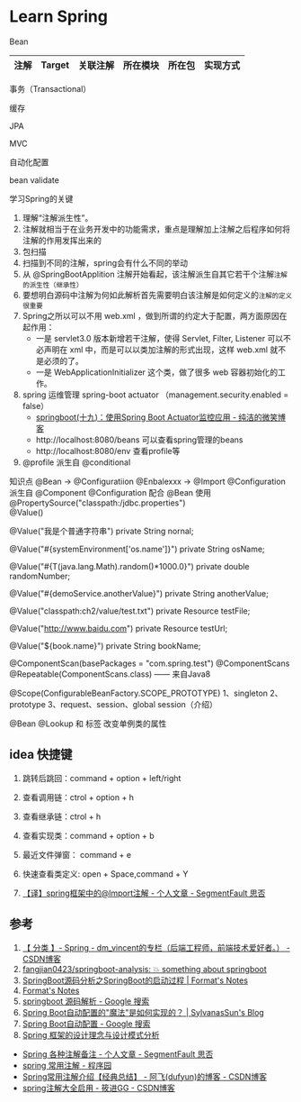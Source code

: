 # Learn Spring

Bean

| 注解 | Target | 关联注解 | 所在模块 | 所在包 | 实现方式 |
| --- | --- | --- | --- | --- | --- |


事务（Transactional） 

缓存

JPA

MVC

自动化配置

bean validate


学习Spring的关键
1. 理解“注解派生性”。
2. 注解就相当于在业务开发中的功能需求，重点是理解加上注解之后程序如何将注解的作用发挥出来的
3. 包扫描
4. 扫描到不同的注解，spring会有什么不同的举动
5. 从 @SpringBootApplition 注解开始看起，该注解派生自其它若干个注解`注解的派生性（继承性）`
6. 要想明白源码中注解为何如此解析首先需要明白该注解是如何定义的`注解的定义很重要`
7. Spring之所以可以不用 web.xml ，做到所谓的约定大于配置，两方面原因在起作用：
    - 一是 servlet3.0 版本新增若干注解，使得 Servlet, Filter, Listener 可以不必声明在 xml 中，而是可以以类加注解的形式出现，这样 web.xml 就不是必须的了。
    - 一是 WebApplicationInitializer 这个类，做了很多 web 容器初始化的工作。
8. spring 运维管理 spring-boot actuator （management.security.enabled = false）
    - [springboot(十九)：使用Spring Boot Actuator监控应用 - 纯洁的微笑博客](http://www.ityouknow.com/springboot/2018/02/06/spring-boot-actuator.html)
    - http://localhost:8080/beans 可以查看spring管理的beans
    - http://localhost:8080/env 查看profile等
9. @profile 派生自 @conditional

知识点
@Bean -> @Configuratiion
@Enbalexxx -> @Import
@Configuration 派生自 @Component
@Configuration 配合 @Bean 使用
@PropertySource("classpath:/jdbc.properties")  
@Value()

@Value("我是个普通字符串")
private String nornal;

@Value("#{systemEnvironment['os.name']}")
private String osName;

@Value("#{T(java.lang.Math).random()*1000.0}")
private double randomNumber;

@Value("#{demoService.anotherValue}")
private String anotherValue;

@Value("classpath:ch2/value/test.txt")
private Resource testFile;

@Value("http://www.baidu.com")
private Resource testUrl;

@Value("${book.name}")
private String bookName;

@ComponentScan(basePackages = "com.spring.test")
@ComponentScans
@Repeatable(ComponentScans.class) —— 来自Java8

@Scope(ConfigurableBeanFactory.SCOPE_PROTOTYPE)
1、singleton
2、prototype
3、request、session、global session（介绍）

@Bean
@Lookup 和 <lookup-method/>标签 改变单例类的属性

## idea 快捷键
1. 跳转后跳回：command + option + left/right
2. 查看调用链：ctrol + option + h
3. 查看继承链：ctrol + h
4. 查看实现类：command + option + b  
5. 最近文件弹窗： command + e
6. 快速查看类定义: open + Space,command + Y


1. [【译】spring框架中的@Import注解 - 个人文章 - SegmentFault 思否](https://segmentfault.com/a/1190000011068471)

## 参考
1. [【 分类 】- Spring - dm_vincent的专栏（后端工程师，前端技术爱好者。） - CSDN博客](https://blog.csdn.net/dm_vincent/article/category/5632803)
2. [fangjian0423/springboot-analysis: 💥 something about springboot](https://github.com/fangjian0423/springboot-analysis)
3. [SpringBoot源码分析之SpringBoot的启动过程 | Format's Notes](https://fangjian0423.github.io/2017/04/30/springboot-startup-analysis/)
4. [Format's Notes](http://fangjian0423.github.io/)
5. [springboot 源码解析 - Google 搜索](https://www.google.com.hk/search?q=springboot+%E6%BA%90%E7%A0%81%E8%A7%A3%E6%9E%90&oq=springboot+%E6%BA%90%E7%A0%81%E8%A7%A3%E6%9E%90+&aqs=chrome..69i57j0.5858j0j7&sourceid=chrome&ie=UTF-8)
6. [Spring Boot自动配置的"魔法"是如何实现的？ | SylvanasSun's Blog](https://sylvanassun.github.io/2018/01/08/2018-01-08-spring_boot_auto_configure/)
7. [Spring Boot自动配置 - Google 搜索](https://www.google.com.hk/search?newwindow=1&safe=strict&ei=-28AXKDAOMiZ8gWJ6ZzIDg&q=Spring+Boot%E8%87%AA%E5%8A%A8%E9%85%8D%E7%BD%AE&oq=Spring+Boot%E8%87%AA%E5%8A%A8%E9%85%8D%E7%BD%AE&gs_l=psy-ab.3..0i7i30.90599.92582..92980...0.0..0.155.621.1j4......0....1..gws-wiz.......33i160.Nq1t7DBvyTw)
8. [Spring 框架的设计理念与设计模式分析](https://www.ibm.com/developerworks/cn/java/j-lo-spring-principle/index.html)
- [Spring 各种注解备注 - 个人文章 - SegmentFault 思否](https://segmentfault.com/a/1190000013094650)
- [spring 常用注解 - 程序园](http://www.voidcn.com/article/p-vnuuxhnq-bcq.html)
- [Spring常用注解介绍【经典总结】 - 阿飞(dufyun)的博客 - CSDN博客](https://blog.csdn.net/u010648555/article/details/76299467)
- [spring注解大全启用 - 筱进GG - CSDN博客](https://blog.csdn.net/zhaokejin521/article/details/50455651)